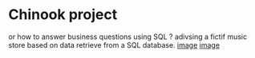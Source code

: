 # Chinook project
or how to answer business questions using SQL ?
adivsing a fictif music store based on data retrieve from a SQL database. 
[image](tot_sales_per_country,jpg)
[image](sales_music_genre_usa.jpg)

